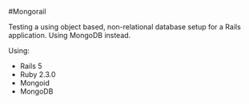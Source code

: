 #Mongorail

Testing a using object based, non-relational database setup for a Rails application. Using MongoDB instead.

Using:
- Rails 5
- Ruby 2.3.0
- Mongoid
- MongoDB

